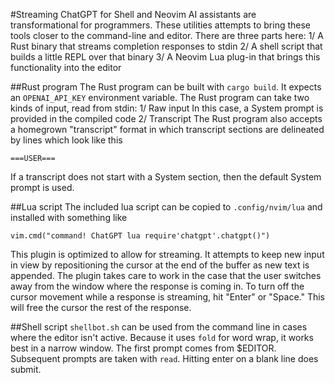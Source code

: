 #Streaming ChatGPT for Shell and Neovim
AI assistants are transformational for programmers. These utilities attempts to bring these tools closer to the command-line and editor. There are three parts here:
1/ A Rust binary that streams completion responses to stdin
2/ A shell script that builds a little REPL over that binary
3/ A Neovim Lua plug-in that brings this functionality into the editor


##Rust program
The Rust program can be built with `cargo build`. It expects an `OPENAI_API_KEY` environment variable. The Rust program can take two kinds of input, read from stdin:
1/ Raw input
In this case, a System prompt is provided in the compiled code
2/ Transcript
The Rust program also accepts a homegrown "transcript" format in which transcript sections are delineated by lines which look like this
```
===USER===
```
If a transcript does not start with a System section, then the default System prompt is used.

##Lua script
The included lua script can be copied to `.config/nvim/lua` and installed with something like 
```
vim.cmd("command! ChatGPT lua require'chatgpt'.chatgpt()")
```
This plugin is optimized to allow for streaming. It attempts to keep new input in view by repositioning the cursor at the end of the buffer as new text is appended. The plugin takes care to work in the case that the user switches away from the window where the response is coming in. To turn off the cursor movement while a response is streaming, hit "Enter" or "Space." This will free the cursor the rest of the response.

##Shell script
`shellbot.sh` can be used from the command line in cases where the editor isn't active. Because it uses `fold` for word wrap, it works best in a narrow window. The first prompt comes from $EDITOR. Subsequent prompts are taken with `read`. Hitting enter on a blank line does submit.
